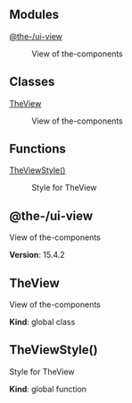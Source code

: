 <!--- Code generated by @the-/script-doc. DO NOT EDIT. -->

## Modules

<dl>
<dt><a href="#module_@the-/ui-view">@the-/ui-view</a></dt>
<dd><p>View of the-components</p>
</dd>
</dl>

## Classes

<dl>
<dt><a href="#TheView">TheView</a></dt>
<dd><p>View of the-components</p>
</dd>
</dl>

## Functions

<dl>
<dt><a href="#TheViewStyle">TheViewStyle()</a></dt>
<dd><p>Style for TheView</p>
</dd>
</dl>

<a name="module_@the-/ui-view"></a>

## @the-/ui-view
View of the-components

**Version**: 15.4.2  
<a name="TheView"></a>

## TheView
View of the-components

**Kind**: global class  
<a name="TheViewStyle"></a>

## TheViewStyle()
Style for TheView

**Kind**: global function
